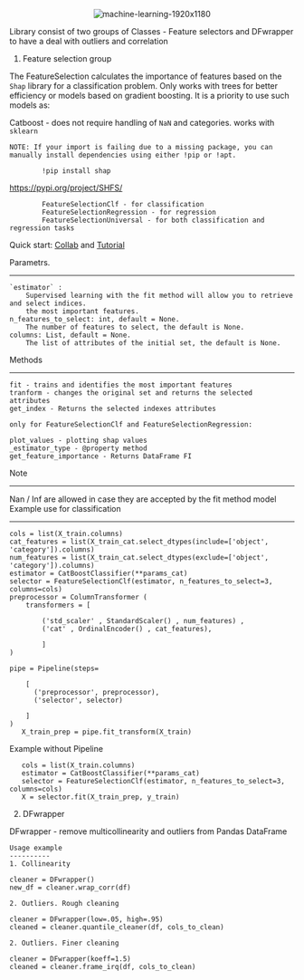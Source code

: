 <p align="center"><img src="https://i.ibb.co/ZXSk6jG/machine-learning-1920x1180.jpg" alt="machine-learning-1920x1180"></p>
 
Library consist of two groups of Classes - Feature selectors and DFwrapper to have a deal with outliers and correlation

1. Feature selection group

The FeatureSelection calculates the importance of features based on the `Shap` library for a classification problem.
  Only works with trees for better efficiency or models based on
  gradient boosting. It is a priority to use such models as:
   
   Catboost - does not require handling of `NaN` and categories. works with `sklearn`

    NOTE: If your import is failing due to a missing package, you can
    manually install dependencies using either !pip or !apt.

            !pip install shap 
   
  https://pypi.org/project/SHFS/
  

            FeatureSelectionClf - for classification
            FeatureSelectionRegression - for regression
            FeatureSelectionUniversal - for both classification and regression tasks

  Quick start: [Collab](https://colab.research.google.com/drive/1eP6qZmxcTcsKgjLL7u_pHaM5sZc8346N?usp=sharing) and [Tutorial](https://nbviewer.org/github/ArtyKrafty/featureselectors/blob/main/Tutorial/Tutorials_ipynb_.ipynb)
        

  Parametrs. 
___
    `estimator` :   
        Supervised learning with the fit method will allow you to retrieve and select indices.
        the most important features.
    n_features_to_select: int, default = None.
        The number of features to select, the default is None.
    columns: List, default = None.
        The list of attributes of the initial set, the default is None.
    
  Methods
___
    fit - trains and identifies the most important features
    tranform - changes the original set and returns the selected attributes
    get_index - Returns the selected indexes attributes

    only for FeatureSelectionClf and FeatureSelectionRegression:

    plot_values - plotting shap values
    _estimator_type - @property method 
    get_feature_importance - Returns DataFrame FI
  Note
___
 Nan / Inf are allowed in case
    they are accepted by the fit method model
  Example use for classification
___
    cols = list(X_train.columns)
    cat_features = list(X_train_cat.select_dtypes(include=['object', 'category']).columns)
    num_features = list(X_train_cat.select_dtypes(exclude=['object', 'category']).columns)
    estimator = CatBoostClassifier(**params_cat)
    selector = FeatureSelectionClf(estimator, n_features_to_select=3, columns=cols) 
    preprocessor = ColumnTransformer (
        transformers = [

            ('std_scaler' , StandardScaler() , num_features) ,
            ('cat' , OrdinalEncoder() , cat_features),
            
            ]
    )
    
    pipe = Pipeline(steps=
        
        [ 
          ('preprocessor', preprocessor),
          ('selector', selector)

        ]
    )
       X_train_prep = pipe.fit_transform(X_train)
       
Example without Pipeline

       cols = list(X_train.columns)
       estimator = CatBoostClassifier(**params_cat)
       selector = FeatureSelectionClf(estimator, n_features_to_select=3, columns=cols)
       X = selector.fit(X_train_prep, y_train)


2. DFwrapper

DFwrapper - remove multicollinearity and outliers from Pandas DataFrame

    Usage example
    ----------
    1. Collinearity

    cleaner = DFwrapper()
    new_df = cleaner.wrap_corr(df)

    2. Outliers. Rough cleaning

    cleaner = DFwrapper(low=.05, high=.95)
    cleaned = cleaner.quantile_cleaner(df, cols_to_clean)

    2. Outliers. Finer cleaning

    cleaner = DFwrapper(koeff=1.5)
    cleaned = cleaner.frame_irq(df, cols_to_clean)

